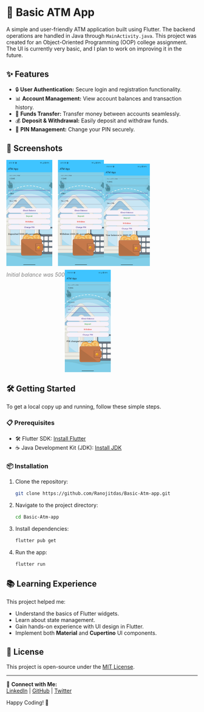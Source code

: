 # 🚀 Basic ATM App

A simple and user-friendly ATM application built using Flutter. The backend operations are handled in Java through `MainActivity.java`. This project was created for an Object-Oriented Programming (OOP) college assignment. The UI is currently very basic, and I plan to work on improving it in the future.

## ✨ Features

- 🔒 **User Authentication:** Secure login and registration functionality.
- 📊 **Account Management:** View account balances and transaction history.
- 💸 **Funds Transfer:** Transfer money between accounts seamlessly.
- 💰 **Deposit & Withdrawal:** Easily deposit and withdraw funds.
- 🔐 **PIN Management:** Change your PIN securely.

## 📸 Screenshots

<div style="display: flex; flex-wrap: wrap;">
  <img src="atm app image 2.jpg" alt="UI Screen" style="width: 24%; margin-right: 3%;">
  <img src="atm app image 4.jpg" alt="UI Screen" style="width: 24%;">
  <img src="atm app image 5.jpg" alt="UI Screen" style="width: 24%; margin-right: 3%; margin-top: 10px;">
  <p style="text-align: center; font-size: 14px; color: gray;"><i>Initial balance was 500</i></p>
  <img src="atm app image 6.jpg" alt="UI Screen" style="width: 24%; margin-top: 10px;">
</div>

## 🛠️ Getting Started

To get a local copy up and running, follow these simple steps.

### 📋 Prerequisites

- 🛠️ Flutter SDK: [Install Flutter](https://flutter.dev/docs/get-started/install)
- ☕ Java Development Kit (JDK): [Install JDK](https://www.oracle.com/java/technologies/javase-jdk11-downloads.html)

### 📦 Installation

1. Clone the repository:
   ```sh
   git clone https://github.com/Ranojitdas/Basic-Atm-app.git
   ```
2. Navigate to the project directory:
   ```sh
   cd Basic-Atm-app
   ```
3. Install dependencies:
   ```sh
   flutter pub get
   ```
4. Run the app:
   ```sh
   flutter run
   ```

## 📚 Learning Experience

This project helped me:

- Understand the basics of Flutter widgets.
- Learn about state management.
- Gain hands-on experience with UI design in Flutter.
- Implement both **Material** and **Cupertino** UI components.

## 📜 License

This project is open-source under the [MIT License](LICENSE).

---

🔗 **Connect with Me:**\
[LinkedIn](https://www.linkedin.com/in/your-profile) | [GitHub](https://github.com/Ranojitdas) | [Twitter](https://twitter.com/yourhandle)

Happy Coding! 🎉
